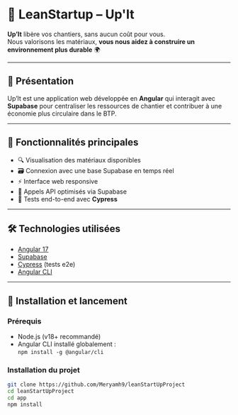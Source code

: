 # 🚧 LeanStartup – Up'It

**Up’It** libère vos chantiers, sans aucun coût pour vous.  
Nous valorisons les matériaux, **vous nous aidez à construire un environnement plus durable** 🌍

---

## 🌟 Présentation

Up’It est une application web développée en **Angular** qui interagit avec **Supabase** pour centraliser les ressources de chantier et contribuer à une économie plus circulaire dans le BTP.

---

## 🔧 Fonctionnalités principales

- 🔍 Visualisation des matériaux disponibles
- 🗃️ Connexion avec une base Supabase en temps réel
- ⚡ Interface web responsive
- 🔄 Appels API optimisés via Supabase
- 🧪 Tests end-to-end avec **Cypress**

---

## 🛠️ Technologies utilisées

- [Angular 17](https://angular.io/)
- [Supabase](https://supabase.com/)
- [Cypress](https://www.cypress.io/) (tests e2e)
- [Angular CLI](https://github.com/angular/angular-cli)

---

## 🚀 Installation et lancement

### Prérequis

- Node.js (v18+ recommandé)
- Angular CLI installé globalement :  
  `npm install -g @angular/cli`

### Installation du projet

```bash
git clone https://github.com/Meryamh9/leanStartUpProject
cd leanStartUpProject
cd app
npm install
